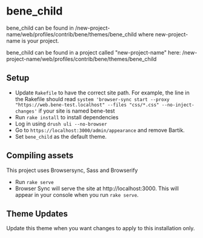 # bene_child

bene_child can be found in
/new-project-name/web/profiles/contrib/bene/themes/bene_child
where new-project-name is your project.

bene_child can be found in a project called "new-project-name" here:
/new-project-name/web/profiles/contrib/bene/themes/bene_child

## Setup
- Update `Rakefile` to have the correct site path.
  For example, the line in the Rakefile should read
  `system 'browser-sync start --proxy "https://web.bene-test.localhost"
  --files "css/*.css" --no-inject-changes'`
  if your site is named bene-test
- Run `rake install` to install dependencies
- Log in using `drush uli --no-browser`
- Go to `https://localhost:3000/admin/appearance` and remove Bartik.
- Set `bene_child` as the default theme.

## Compiling assets
This project uses Browsersync, Sass and Browserify
- Run `rake serve`
- Browser Sync will serve the site at http://localhost:3000.
  This will appear in your console when you run `rake serve`.

## Theme Updates
Update this theme when you want changes to apply to this installation only.
